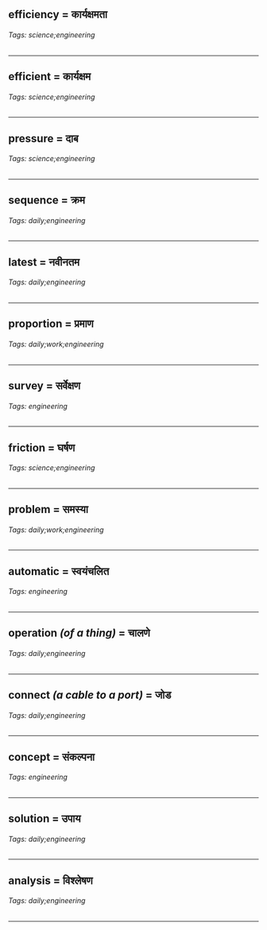 ## efficiency = कार्यक्षमता

###### Tags: science;engineering

---
## efficient = कार्यक्षम

###### Tags: science;engineering

---
## pressure = दाब

###### Tags: science;engineering

---
## sequence = क्रम

###### Tags: daily;engineering

---
## latest = नवीनतम

###### Tags: daily;engineering

---
## proportion = प्रमाण

###### Tags: daily;work;engineering

---
## survey = सर्वेक्षण

###### Tags: engineering

---
## friction = घर्षण

###### Tags: science;engineering

---
## problem = समस्या

###### Tags: daily;work;engineering

---
## automatic = स्वयंचलित

###### Tags: engineering

---
## operation *(of a thing)* = चालणे

###### Tags: daily;engineering

---
## connect *(a cable to a port)* = जोड

###### Tags: daily;engineering

---
## concept = संकल्पना

###### Tags: engineering

---
## solution = उपाय

###### Tags: daily;engineering

---
## analysis = विश्लेषण

###### Tags: daily;engineering

---
